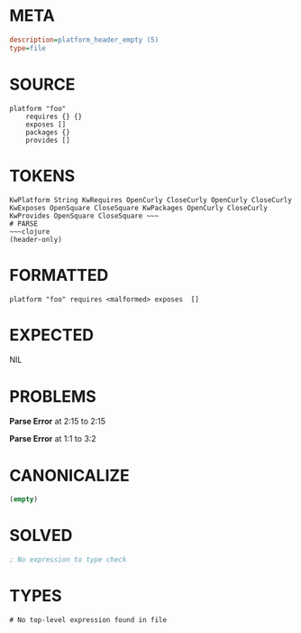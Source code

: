 # META
~~~ini
description=platform_header_empty (5)
type=file
~~~
# SOURCE
~~~roc
platform "foo"
	requires {} {}
	exposes []
	packages {}
	provides []
~~~
# TOKENS
~~~text
KwPlatform String KwRequires OpenCurly CloseCurly OpenCurly CloseCurly KwExposes OpenSquare CloseSquare KwPackages OpenCurly CloseCurly KwProvides OpenSquare CloseSquare ~~~
# PARSE
~~~clojure
(header-only)
~~~
# FORMATTED
~~~roc
platform "foo" requires <malformed> exposes  []

~~~
# EXPECTED
NIL
# PROBLEMS
**Parse Error**
at 2:15 to 2:15

**Parse Error**
at 1:1 to 3:2

# CANONICALIZE
~~~clojure
(empty)
~~~
# SOLVED
~~~clojure
; No expression to type check
~~~
# TYPES
~~~roc
# No top-level expression found in file
~~~
